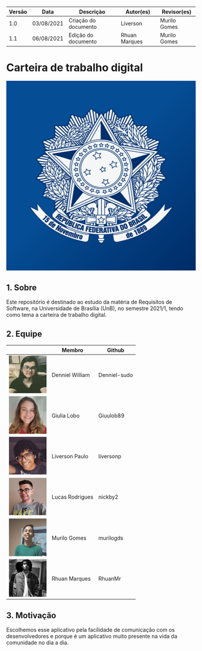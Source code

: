 | Versão | Data       | Descriçào            | Autor(es)     | Revisor(es)  |
| ------ | ---------- | -------------------- | ------------- | ------------ |
| 1.0    | 03/08/2021 | Criação do documento | Liverson      | Murilo Gomes |
| 1.1    | 06/08/2021 | Edição do documento  | Rhuan Marques | Murilo Gomes |

# Carteira de trabalho digital

![logo](assets/logo.png)

## 1. Sobre

Este repositório é destinado ao estudo da matéria de Requisitos de Software, na Universidade de Brasília (UnB), no semestre 2021/1, tendo como tema a carteira de trabalho digital.

## 2. Equipe

|                                                   | Membro           | Github       |
|---------------------------------------------------|------------------|--------------|
| <img src="./assets/denniel.jpg" width="100"> | Denniel William  | Denniel-sudo |
| <img src="./assets/giu.jpeg" width="100">    | Giulia Lobo      | Giuulob89    |
| <img src="./assets/liverson.png" width="100">| Liverson Paulo   | liversonp    |
| <img src="./assets/lucas.jpg" width="100">   | Lucas Rodrigues  | nickby2      |
| <img src="./assets/murizada.jpg" width="100">| Murilo Gomes     | murilogds    |
| <img src="./assets/rhuan.jpg" width="100">   | Rhuan Marques    | RhuanMr      |

## 3. Motivação

Escolhemos esse aplicativo pela facilidade de comunicação com os desenvolvedores e porque é um aplicativo muito presente na vida da comunidade no dia a dia.
